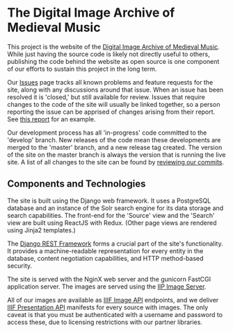 # The Digital Image Archive of Medieval Music

This project is the website of the [Digital Image Archive of Medieval Music](https://www.diamm.ac.uk). While just having the source code is likely not directly useful to others, publishing the code behind the website as open source is one component of our efforts to sustain this project in the long term.

Our [Issues](https://github.com/diamm/diamm/issues) page tracks all known problems and feature requests for the site, along with any discussions around that issue. When an issue has been resolved it is 'closed,' but still available for review. Issues that require changes to the code of the site will usually be linked together, so a person reporting the issue can be apprised of changes arising from their report. See [this report](https://github.com/diamm/diamm/issues/188) for an example.

Our development process has all 'in-progress' code committed to the 'develop' branch. New releases of the code mean these developments are merged to the 'master' branch, and a new release tag created. The version of the site on the master branch is always the version that is running the live site. A list of all changes to the site can be found by [reviewing our commits](https://github.com/diamm/diamm/commits/master).

## Components and Technologies

The site is built using the Django web framework. It uses a PostgreSQL database and an instance of the Solr search engine for its data storage and search capabilities. The front-end for the 'Source' view and the 'Search' view are built using ReactJS with Redux. (Other page views are rendered using Jinja2 templates.)

The [Django REST Framework](http://www.django-rest-framework.org) forms a crucial part of the site's functionality. It provides a machine-readable representation for every entity in the database, content negotiation capabilities, and HTTP method-based security.

The site is served with the NginX web server and the gunicorn FastCGI application server. The images are served using the [IIP Image Server](http://iipimage.sourceforge.net/documentation/server/). 

All of our images are available as [IIIF Image API](http://iiif.io/api/image/2.1/) endpoints, and we deliver [IIIF Presentation API](http://iiif.io/api/presentation/2.1/) manifests for every source with images. The only caveat is that you must be authenticated with a username and password to access these, due to licensing restrictions with our partner libraries.

